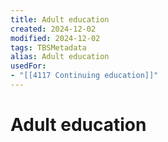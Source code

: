 ```yaml
---
title: Adult education
created: 2024-12-02
modified: 2024-12-02
tags: TBSMetadata
alias: Adult education
usedFor:
- "[[4117 Continuing education]]"
---
```

# Adult education

